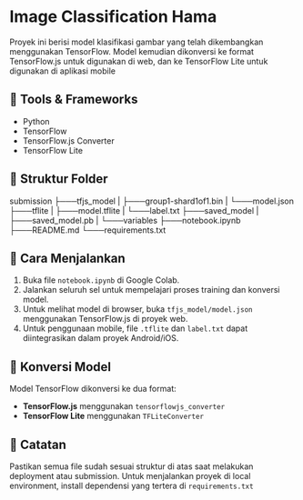 # Image Classification Hama
Proyek ini berisi model klasifikasi gambar yang telah dikembangkan menggunakan TensorFlow. Model kemudian dikonversi ke format TensorFlow.js untuk digunakan di web, dan ke TensorFlow Lite untuk digunakan di aplikasi mobile

## 🔧 Tools & Frameworks
- Python
- TensorFlow
- TensorFlow.js Converter
- TensorFlow Lite

## 📁 Struktur Folder
submission
├───tfjs_model
| ├───group1-shard1of1.bin
| └───model.json
├───tflite
| ├───model.tflite
| └───label.txt
├───saved_model
| ├───saved_model.pb
| └───variables
├───notebook.ipynb
├───README.md
└───requirements.txt

## 🚀 Cara Menjalankan
1. Buka file `notebook.ipynb` di Google Colab.
2. Jalankan seluruh sel untuk mempelajari proses training dan konversi model.
3. Untuk melihat model di browser, buka `tfjs_model/model.json` menggunakan TensorFlow.js di proyek web.
4. Untuk penggunaan mobile, file `.tflite` dan `label.txt` dapat diintegrasikan dalam proyek Android/iOS.

## 🔄 Konversi Model
Model TensorFlow dikonversi ke dua format:
- **TensorFlow.js** menggunakan `tensorflowjs_converter`
- **TensorFlow Lite** menggunakan `TFLiteConverter`

## 📌 Catatan
Pastikan semua file sudah sesuai struktur di atas saat melakukan deployment atau submission. Untuk menjalankan proyek di local environment, install dependensi yang tertera di `requirements.txt`

